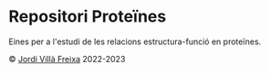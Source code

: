 # Repositori Proteïnes

Eines per a l'estudi de les relacions estructura-funció en proteïnes.

&copy; [Jordi Villà Freixa](https://mon.uvic.cat/cbbl/members/) 2022-2023